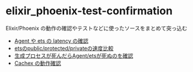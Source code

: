 # elixir_phoenix-test-confirmation
Elixir/Phoenix の動作の確認やテストなどに使ったソースをまとめて突っ込む

- [Agent や ets の latency の確認](testing/001)
- [etsのpublic/protected/privateの速度比較](testing/002)
- [生成プロセスが死んだらAgent/etsが死ぬのを確認](testing/003)
- [Cachex の動作確認](testing/004)
